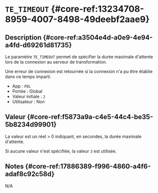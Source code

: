 # `TE_TIMEOUT` {#core-ref:13234708-8959-4007-8498-49deebf2aae9}

## Description {#core-ref:a3504e4d-a0e9-4e94-a4fd-d69261d81735}

Le paramètre `TE_TIMEOUT` permet de spécifier la durée maximale d'attente lors
de la connexion au serveur de transformation.

Une erreur de connexion est retournée si la connexion n'a pu être établie dans
ce temps imparti.

*   App : `FDL`
*   Portée : Global
*   Valeur initiale : `2`
*   Utilisateur : Non

## Valeur {#core-ref:f5873a9a-c4e5-44c4-be35-5b8234d99901}

La valeur est un réel > 0 indiquant, en secondes, la durée maximale d'attente.

Si aucune valeur n'est spécifiée, la valeur `3` est utilisée.

## Notes {#core-ref:17886389-f996-4860-a4f6-adaf8c92c58d}

N/A

<!-- links -->
